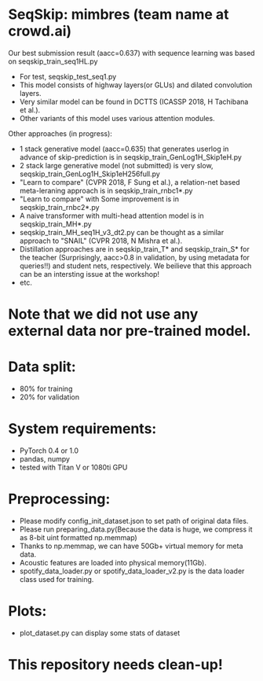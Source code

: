 # SeqSkip: mimbres (team name at crowd.ai)


Our best submission result (aacc=0.637) with sequence learning was based on seqskip_train_seq1HL.py
- For test, seqskip_test_seq1.py
- This model consists of highway layers(or GLUs) and dilated convolution layers.
- Very similar model can be found in DCTTS (ICASSP 2018, H Tachibana et al.).
- Other variants of this model uses various attention modules.

Other approaches (in progress):
- 1 stack generative model (aacc=0.635) that generates userlog in advance of skip-prediction is in seqskip_train_GenLog1H_Skip1eH.py
- 2 stack large generative model (not submitted) is very slow, seqskip_train_GenLog1H_Skip1eH256full.py
- "Learn to compare" (CVPR 2018, F Sung et al.), a relation-net based meta-leraning approach is in seqskip_train_rnbc1*.py
- "Learn to compare" with Some improvement is in seqskip_train_rnbc2*.py
- A naive transformer with multi-head attention model is in seqskip_train_MH*.py
- seqskip_train_MH_seq1H_v3_dt2.py can be thought as a similar approach to "SNAIL" (CVPR 2018, N Mishra et al.). 
- Distillation approaches are in seqskip_train_T* and seqskip_train_S* for the teacher (Surprisingly, aacc>0.8 in validation, by using metadata for queries!!) and student nets, respectively. We beilieve that this approach can be an intersting issue at the workshop!
- etc.

# Note that we did not use any external data nor pre-trained model.
# Data split:
- 80% for training
- 20% for validation
# System requirements:
- PyTorch 0.4 or 1.0
- pandas, numpy
- tested with Titan V or 1080ti GPU
# Preprocessing:
- Please modify config_init_dataset.json to set path of original data files. 
- Please run preparing_data.py(Because the data is huge, we compress it as 8-bit uint formatted np.memmap)
- Thanks to np.memmap, we can have 50Gb+ virtual memory for meta data.
- Acoustic features are loaded into physical memory(11Gb).
- spotify_data_loader.py or spotify_data_loader_v2.py is the data loader class used for training.
# Plots:
- plot_dataset.py can display some stats of dataset

# This repository needs clean-up!


